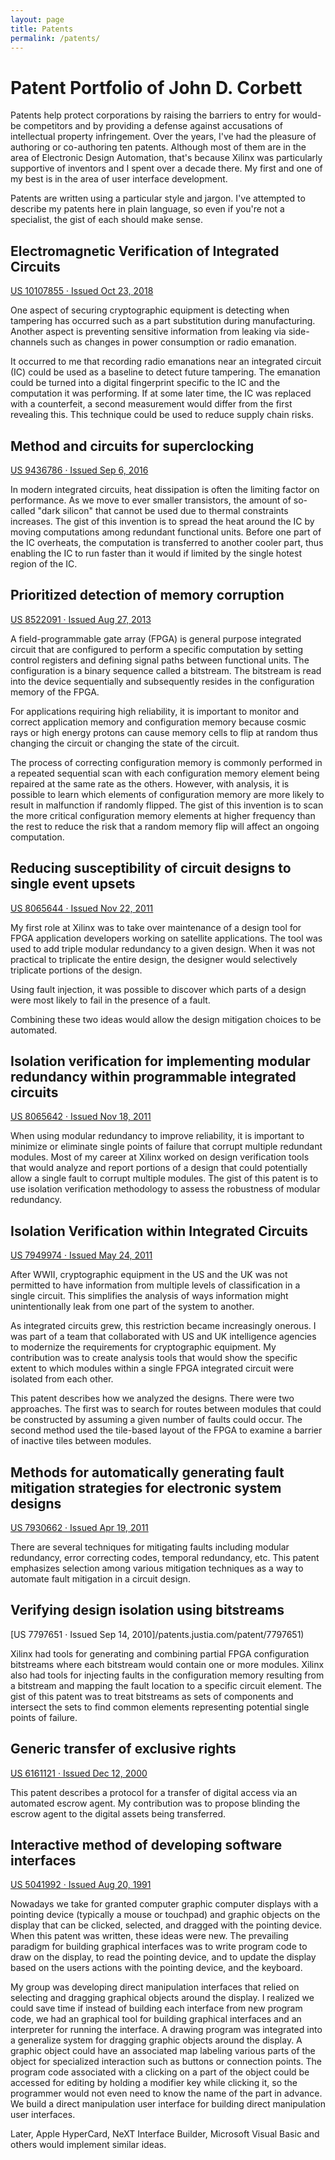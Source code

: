 ```yaml
---
layout: page
title: Patents
permalink: /patents/
---
```


# Patent Portfolio of John D. Corbett

Patents help protect corporations by raising the barriers to entry for
would-be competitors and by providing a defense against accusations of
intellectual property infringement. Over the years, I've had the
pleasure of authoring or co-authoring ten patents. Although most of
them are in the area of Electronic Design Automation, that's because
Xilinx was particularly supportive of inventors and I spent over a
decade there. My first and one of my best is in the area of user
interface development.

Patents are written using a particular style and jargon. I've
attempted to describe my patents here in plain language, so even if
you're not a specialist, the gist of each should make sense.


## Electromagnetic Verification of Integrated Circuits
[US 10107855 · Issued Oct 23, 2018](https://patents.justia.com/patent/10107855)

One aspect of securing cryptographic equipment is detecting when
tampering has occurred such as a part substitution during
manufacturing. Another aspect is preventing sensitive information from
leaking via side-channels such as changes in power consumption or
radio emanation.

It occurred to me that recording radio emanations near an integrated
circuit (IC) could be used as a baseline to detect future
tampering. The emanation could be turned into a digital fingerprint
specific to the IC and the computation it was performing. If at some
later time, the IC was replaced with a counterfeit, a second
measurement would differ from the first revealing this. This technique
could be used to reduce supply chain risks.


## Method and circuits for superclocking
[US 9436786 · Issued Sep 6, 2016](https://patents.justia.com/patent/9436786)

In modern integrated circuits, heat dissipation is often the limiting
factor on performance. As we move to ever smaller transistors, the
amount of so-called "dark silicon" that cannot be used due to thermal
constraints increases. The gist of this invention is to spread the
heat around the IC by moving computations among redundant functional
units. Before one part of the IC overheats, the computation is
transferred to another cooler part, thus enabling the IC to run
faster than it would if limited by the single hotest region of the
IC.

## Prioritized detection of memory corruption
[US 8522091 · Issued Aug 27, 2013](https://patents.justia.com/patent/8522091)

A field-programmable gate array (FPGA) is general purpose integrated
circuit that are configured to perform a specific computation by
setting control registers and defining signal paths between functional
units. The configuration is a binary sequence called a bitstream. The
bitstream is read into the device sequentially and subsequently
resides in the configuration memory of the FPGA.

For applications requiring high reliability, it is important to
monitor and correct application memory and configuration memory
because cosmic rays or high energy protons can cause memory cells to
flip at random thus changing the circuit or changing the state of the
circuit.

The process of correcting configuration memory is commonly performed
in a repeated sequential scan with each configuration memory element
being repaired at the same rate as the others. However, with analysis,
it is possible to learn which elements of configuration memory are
more likely to result in malfunction if randomly flipped. The gist of
this invention is to scan the more critical configuration memory
elements at higher frequency than the rest to reduce the risk that a
random memory flip will affect an ongoing computation.

## Reducing susceptibility of circuit designs to single event upsets
[US 8065644 · Issued Nov 22, 2011](https://patents.justia.com/patent/8065644)

My first role at Xilinx was to take over maintenance of a design tool
for FPGA application developers working on satellite applications. The
tool was used to add triple modular redundancy to a given design. When
it was not practical to triplicate the entire design, the designer
would selectively triplicate portions of the design.

Using fault injection, it was possible to discover which parts of a
design were most likely to fail in the presence of a fault.

Combining these two ideas would allow the design mitigation choices to
be automated.

## Isolation verification for implementing modular redundancy within programmable integrated circuits
[US 8065642 · Issued Nov 18, 2011](https://patents.justia.com/patent/8065642)

When using modular redundancy to improve reliability, it is important
to minimize or eliminate single points of failure that corrupt
multiple redundant modules. Most of my career at Xilinx worked on
design verification tools that would analyze and report portions of a
design that could potentially allow a single fault to corrupt multiple
modules. The gist of this patent is to use isolation verification
methodology to assess the robustness of modular redundancy.

## Isolation Verification within Integrated Circuits
[US 7949974 · Issued May 24, 2011](https://patents.google.com/patent/US7949974)

After WWII, cryptographic equipment in the US and the UK was not
permitted to have information from multiple levels of classification
in a single circuit. This simplifies the analysis of ways information
might unintentionally leak from one part of the system to another.

As integrated circuits grew, this restriction became increasingly
onerous. I was part of a team that collaborated with US and UK
intelligence agencies to modernize the requirements for cryptographic
equipment. My contribution was to create analysis tools that would
show the specific extent to which modules within a single FPGA
integrated circuit were isolated from each other.

This patent describes how we analyzed the designs. There were two
approaches. The first was to search for routes between modules that
could be constructed by assuming a given number of faults could
occur. The second method used the tile-based layout of the FPGA to
examine a barrier of inactive tiles between modules.

## Methods for automatically generating fault mitigation strategies for electronic system designs
[US 7930662 · Issued Apr 19, 2011](https://patents.justia.com/patent/7930662)

There are several techniques for mitigating faults including modular
redundancy, error correcting codes, temporal redundancy, etc.  This
patent emphasizes selection among various mitigation techniques as a
way to automate fault mitigation in a circuit design.

## Verifying design isolation using bitstreams
[US 7797651 · Issued Sep 14, 2010]/patents.justia.com/patent/7797651)

Xilinx had tools for generating and combining partial FPGA
configuration bitstreams where each bitstream would contain one or more
modules. Xilinx also had tools for injecting faults in the
configuration memory resulting from a bitstream and mapping the fault
location to a specific circuit element. The gist of this patent was to
treat bitstreams as sets of components and intersect the sets to find
common elements representing potential single points of failure.

## Generic transfer of exclusive rights
[US 6161121 · Issued Dec 12, 2000](https://patents.justia.com/patent/6161121)

This patent describes a protocol for a transfer of digital access via
an automated escrow agent. My contribution was to propose blinding the
escrow agent to the digital assets being transferred.

## Interactive method of developing software interfaces
[US 5041992 · Issued Aug 20, 1991](https://patents.justia.com/patent/5041992)

Nowadays we take for granted computer graphic computer displays with a
pointing device (typically a mouse or touchpad) and graphic objects on
the display that can be clicked, selected, and dragged with the
pointing device. When this patent was written, these ideas were
new. The prevailing paradigm for building graphical interfaces was to
write program code to draw on the display, to read the pointing
device, and to update the display based on the users actions with the
pointing device, and the keyboard.

My group was developing direct manipulation interfaces that relied on
selecting and dragging graphical objects around the display. I
realized we could save time if instead of building each interface from
new program code, we had an graphical tool for building graphical
interfaces and an interpreter for running the interface. A drawing
program was integrated into a generalize system for dragging graphic
objects around the display. A graphic object could have an associated
map labeling various parts of the object for specialized interaction
such as buttons or connection points. The program code associated with
a clicking on a part of the object could be accessed for editing by
holding a modifier key while clicking it, so the programmer would not
even need to know the name of the part in advance. We build a direct
manipulation user interface for building direct manipulation user
interfaces.

Later, Apple HyperCard, NeXT Interface Builder, Microsoft Visual Basic
and others would implement similar ideas.

